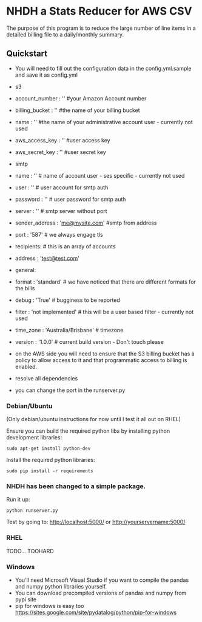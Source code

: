 # NHDH a Stats Reducer for AWS CSV
The purpose of this program is to reduce the large number of line items in a detailed billing file to a daily/monthly summary.

## Quickstart
 - You will need to fill out the configuration data in the config.yml.sample and save it as config.yml
 - s3
 - account_number   : '' #your Amazon Account number
 - billing_bucket   : '' #the name of your billing bucket
 - name             : '' #the name of your administrative account user - currently not used
 - aws_access_key   : '' #user access key
 - aws_secret_key   : '' #user secret key
 - smtp
 - name             : '' # name of account user - ses specific - currently not used
 - user             : '' # user account for smtp auth
 - password         : '' # user password for smtp auth
 - server           : '' # smtp server without port
 - sender_address   : 'me@mysite.com' #smtp from address
 - port             : '587' # we always engage tls
 - recipients: # this is an array of accounts
 - address     : 'test@test.com'
 - general:
 - format           : 'standard' # we have noticed that there are different formats for the bills
 - debug            : 'True' # bugginess to be reported
 - filter           : 'not implemented' # this will be a user based filter - currently not used
 - time_zone        : 'Australia/Brisbane' # timezone
 - version          : '1.0.0' # current build version - Don't touch please

 - on the AWS side you will need to ensure that the S3 billing bucket has a policy to allow access to it and that programmatic access to billing is enabled.

 - resolve all dependencies

 - you can change the port in the runserver.py

### Debian/Ubuntu

(Only debian/ubuntu instructions for now until I test it all out on RHEL)

Ensure you can build the required python libs by installing python development libraries:

`sudo apt-get install python-dev`

Install the required python libraries:

`sudo pip install -r requirements`

### NHDH has been changed to a simple package.

Run it up:

`python runserver.py`

Test by going to:
<http://localhost:5000/> or <http://yourservername:5000/>

### RHEL

TODO... TOOHARD

### Windows

* You'll need Microsoft Visual Studio if you want to compile the pandas and numpy python libraries yourself.
* You can download precompiled versions of pandas and numpy from pypi site
* pip for windows is easy too <https://sites.google.com/site/pydatalog/python/pip-for-windows>